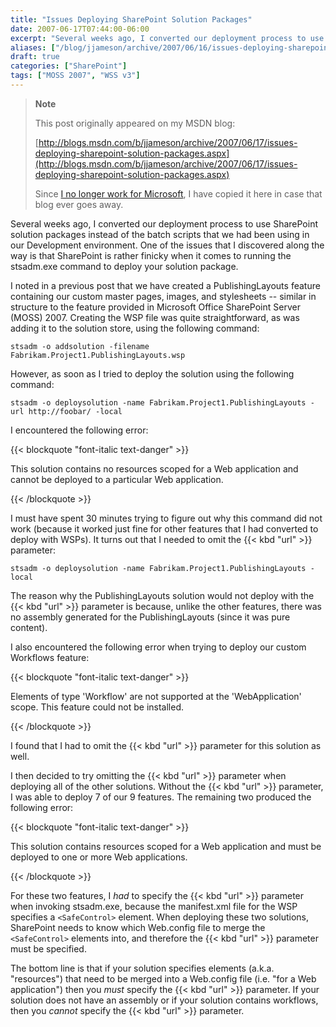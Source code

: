 ```yaml
---
title: "Issues Deploying SharePoint Solution Packages"
date: 2007-06-17T07:44:00-06:00
excerpt: "Several weeks ago, I converted our deployment process to use SharePoint solution packages instead of the batch scripts that we had been using in our Development environment. One of the issues that I discovered along the way is that SharePoint is rather..."
aliases: ["/blog/jjameson/archive/2007/06/16/issues-deploying-sharepoint-solution-packages.aspx", "/blog/jjameson/archive/2007/06/17/issues-deploying-sharepoint-solution-packages.aspx"]
draft: true
categories: ["SharePoint"]
tags: ["MOSS 2007", "WSS v3"]
---
```


> **Note**
>
> This post originally appeared on my MSDN blog:
>
> [http://blogs.msdn.com/b/jjameson/archive/2007/06/17/issues-deploying-sharepoint-solution-packages.aspx](http://blogs.msdn.com/b/jjameson/archive/2007/06/17/issues-deploying-sharepoint-solution-packages.aspx)
>
> Since
> [I no longer work for Microsoft](/blog/jjameson/2011/09/02/last-day-with-microsoft),
> I have copied it here in case that blog ever goes away.

Several weeks ago, I converted our deployment process to use SharePoint solution
packages instead of the batch scripts that we had been using in our Development
environment. One of the issues that I discovered along the way is that
SharePoint is rather finicky when it comes to running the stsadm.exe command to
deploy your solution package.

I noted in a previous post that we have created a PublishingLayouts feature
containing our custom master pages, images, and stylesheets -- similar in
structure to the feature provided in Microsoft Office SharePoint Server (MOSS)
2007. Creating the WSP file was quite straightforward, as was adding it to the
solution store, using the following command:

```
stsadm -o addsolution -filename Fabrikam.Project1.PublishingLayouts.wsp
```

However, as soon as I tried to deploy the solution using the following command:

```
stsadm -o deploysolution -name Fabrikam.Project1.PublishingLayouts -url http://foobar/ -local
```

I encountered the following error:

{{< blockquote "font-italic text-danger" >}}

This solution contains no resources scoped for a Web application and cannot be
deployed to a particular Web application.

{{< /blockquote >}}

I must have spent 30 minutes trying to figure out why this command did not work
(because it worked just fine for other features that I had converted to deploy
with WSPs). It turns out that I needed to omit the {{< kbd "url" >}} parameter:

```
stsadm -o deploysolution -name Fabrikam.Project1.PublishingLayouts -local
```

The reason why the PublishingLayouts solution would not deploy with the {{< kbd
"url" >}} parameter is because, unlike the other features, there was no assembly
generated for the PublishingLayouts (since it was pure content).

I also encountered the following error when trying to deploy our custom
Workflows feature:

{{< blockquote "font-italic text-danger" >}}

Elements of type 'Workflow' are not supported at the 'WebApplication' scope.
This feature could not be installed.

{{< /blockquote >}}

I found that I had to omit the {{< kbd "url" >}} parameter for this solution as
well.

I then decided to try omitting the {{< kbd "url" >}} parameter when deploying
all of the other solutions. Without the {{< kbd "url" >}} parameter, I was able
to deploy 7 of our 9 features. The remaining two produced the following error:

{{< blockquote "font-italic text-danger" >}}

This solution contains resources scoped for a Web application and must be
deployed to one or more Web applications.

{{< /blockquote >}}

For these two features, I *had* to specify the {{< kbd "url" >}} parameter when
invoking stsadm.exe, because the manifest.xml file for the WSP specifies a
`<SafeControl>` element. When deploying these two solutions, SharePoint needs to
know which Web.config file to merge the `<SafeControl>` elements into, and
therefore the {{< kbd "url" >}} parameter must be specified.

The bottom line is that if your solution specifies elements (a.k.a. "resources")
that need to be merged into a Web.config file (i.e. "for a Web application")
then you *must* specify the {{< kbd "url" >}} parameter. If your solution does
not have an assembly or if your solution contains workflows, then you *cannot*
specify the {{< kbd "url" >}} parameter.
